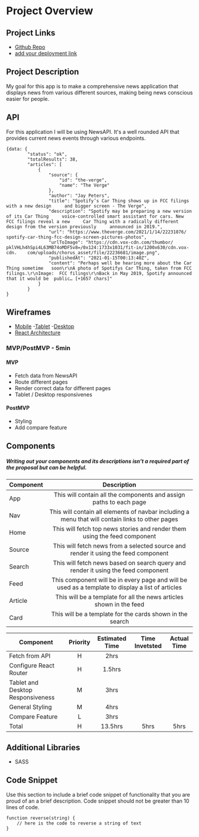 
# Project Overview

## Project Links

- [Github Repo](https://github.com/adrianmendez03/news-app)
- [add your deployment link]()

## Project Description

My goal for this app is to make a comprehensive news application that displays news from various different sources, making being news conscious easier for people.

## API

For this application I will be using NewsAPI. It's a well rounded API that provides current news events through various endpoints.

```
{data: {
        "status": "ok",
        "totalResults": 38,
        "articles": [
            {
                "source": {
                    "id": "the-verge",
                    "name": "The Verge"
                },
                "author": "Jay Peters",
                "title": "Spotify’s Car Thing shows up in FCC filings with a new design     and bigger screen - The Verge",
                "description": "Spotify may be preparing a new version of its Car Thing     voice-controlled smart assistant for cars. New FCC filings reveal a new     Car Thing with a radically different design from the version previously     announced in 2019.",
                "url": "https://www.theverge.com/2021/1/14/22231876/    spotify-car-thing-fcc-design-screen-pictures-photos",
                "urlToImage": "https://cdn.vox-cdn.com/thumbor/ pklVHLh4hSpi4L63MB74oMDF5v8=/0x124:1733x1031/fit-in/1200x630/cdn.vox-cdn.    com/uploads/chorus_asset/file/22236681/image.png",
                "publishedAt": "2021-01-15T00:13:40Z",
                "content": "Perhaps well be hearing more about the Car Thing sometime   soon\r\nA photo of Spotifys Car Thing, taken from FCC filings.\r\nImage:  FCC filings\r\nBack in May 2019, Spotify announced that it would be  public… [+1657 chars]"
            }
        } 
}
```


## Wireframes

- [Mobile](https://drive.google.com/file/d/1aCa4Q1g4wJOdJS4ZMfsVNpUIWYnU_UFn/view?usp=sharing)
-[Tablet](https://drive.google.com/file/d/18ehVQiD_yDcOLAlnW7iqoEYpvAFw1onr/view?usp=sharing)
-[Desktop](https://drive.google.com/file/d/1UFILPRchjYQQBOto0EeyOTv6cJ31U1Ly/view?usp=sharing)
- [React Architecture](https://drive.google.com/file/d/1TijUrvVf28fiuKZJW7ahVHQAzMXO4W9g/view?usp=sharing)


### MVP/PostMVP - 5min

#### MVP
- Fetch data from NewsAPI 
- Route different pages
- Render correct data for different pages
- Tablet / Desktop responsivenes 
#### PostMVP
- Styling 
- Add compare feature

## Components
##### Writing out your components and its descriptions isn't a required part of the proposal but can be helpful.

| Component | Description | 
| --- | :---: |  
| App | This will contain all the components and assign paths to each page| 
| Nav | This will contain all elements of navbar including a menu that will contain links to other pages |
| Home | This will fetch top news stories and render them using the feed component | 
| Source | This will fetch news from a selected source and render it using the feed component| 
| Search | This will fetch news based on search query and render it using the feed component | 
| Feed | This component will be in every page and will be used as a template to display a list of articles |
| Article | This will be a template for all the news articles shown in the feed |
| Card | This will be a template for the cards shown in the search | 


| Component | Priority | Estimated Time | Time Invetsted | Actual Time |
| --- | :---: |  :---: | :---: | :---: |
| Fetch from API | H | 2hrs| |  |
| Configure React Router | H | 1.5hrs |  |  |
| Tablet and Desktop Responsiveness | M | 3hrs |  |  |
| General Styling | M | 4hrs |  |  |
| Compare Feature | L | 3hrs |  |  |
| Total | H | 13.5hrs| 5hrs | 5hrs |

## Additional Libraries 

- SASS

## Code Snippet

Use this section to include a brief code snippet of functionality that you are proud of an a brief description.  Code snippet should not be greater than 10 lines of code. 

```
function reverse(string) {
	// here is the code to reverse a string of text
}
```
